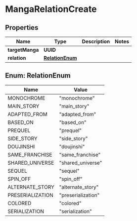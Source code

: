 

# MangaRelationCreate

## Properties

Name | Type | Description | Notes
------------ | ------------- | ------------- | -------------
**targetManga** | **UUID** |  | 
**relation** | [**RelationEnum**](#RelationEnum) |  | 



## Enum: RelationEnum

Name | Value
---- | -----
MONOCHROME | &quot;monochrome&quot;
MAIN_STORY | &quot;main_story&quot;
ADAPTED_FROM | &quot;adapted_from&quot;
BASED_ON | &quot;based_on&quot;
PREQUEL | &quot;prequel&quot;
SIDE_STORY | &quot;side_story&quot;
DOUJINSHI | &quot;doujinshi&quot;
SAME_FRANCHISE | &quot;same_franchise&quot;
SHARED_UNIVERSE | &quot;shared_universe&quot;
SEQUEL | &quot;sequel&quot;
SPIN_OFF | &quot;spin_off&quot;
ALTERNATE_STORY | &quot;alternate_story&quot;
PRESERIALIZATION | &quot;preserialization&quot;
COLORED | &quot;colored&quot;
SERIALIZATION | &quot;serialization&quot;



